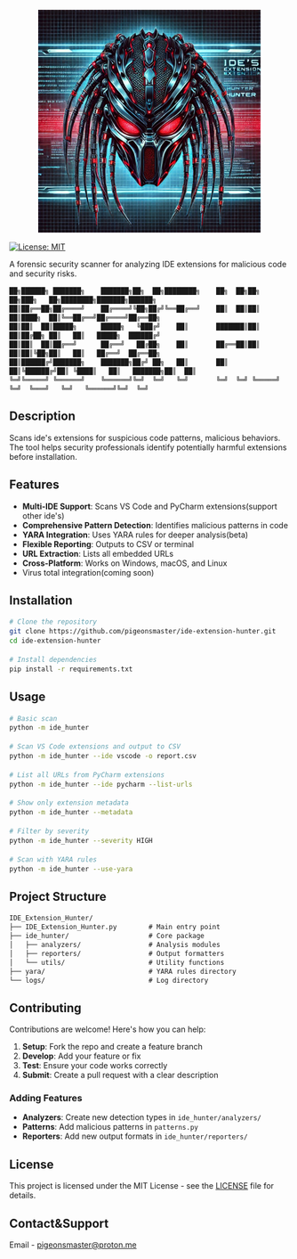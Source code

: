 <p align="center">
  <img src="https://github.com/pigeonsmaster/IDE-Extensions-Hunter/blob/main/Logo.png?raw=true" width="400"><br>
</p>



[![License: MIT](https://img.shields.io/badge/License-MIT-yellow.svg)](https://opensource.org/licenses/MIT)

A forensic security scanner for analyzing IDE extensions for malicious code and security risks.

```
██╗██████╗ ███████╗    ███████╗██╗  ██╗████████╗    ██╗  ██╗██╗   ██╗███╗   ██╗████████╗███████╗██████╗ 
██║██╔══██╗██╔════╝    ██╔════╝╚██╗██╔╝╚══██╔══╝    ██║  ██║██║   ██║████╗  ██║╚══██╔══╝██╔════╝██╔══██╗
██║██║  ██║█████╗      █████╗   ╚███╔╝    ██║       ███████║██║   ██║██╔██╗ ██║   ██║   █████╗  ██████╔╝
██║██║  ██║██╔══╝      ██╔══╝   ██╔██╗    ██║       ██╔══██║██║   ██║██║╚██╗██║   ██║   ██╔══╝  ██╔══██╗
██║██████╔╝███████╗    ███████╗██╔╝ ██╗   ██║       ██║  ██║╚██████╔╝██║ ╚████║   ██║   ███████╗██║  ██║
╚═╝╚═════╝ ╚══════╝    ╚══════╝╚═╝  ╚═╝   ╚═╝       ╚═╝  ╚═╝ ╚═════╝ ╚═╝  ╚═══╝   ╚═╝   ╚══════╝╚═╝  ╚═╝
```


## Description

Scans ide's extensions for suspicious code patterns, malicious behaviors. The tool helps security professionals identify potentially harmful extensions before installation.

## Features

- **Multi-IDE Support**: Scans VS Code and PyCharm extensions(support other ide's)
- **Comprehensive Pattern Detection**: Identifies malicious patterns in code
- **YARA Integration**: Uses YARA rules for deeper analysis(beta)
- **Flexible Reporting**: Outputs to CSV or terminal
- **URL Extraction**: Lists all embedded URLs
- **Cross-Platform**: Works on Windows, macOS, and Linux
- Virus total integration(coming soon)

## Installation

```bash
# Clone the repository
git clone https://github.com/pigeonsmaster/ide-extension-hunter.git
cd ide-extension-hunter

# Install dependencies
pip install -r requirements.txt
```

## Usage

```bash
# Basic scan
python -m ide_hunter

# Scan VS Code extensions and output to CSV
python -m ide_hunter --ide vscode -o report.csv

# List all URLs from PyCharm extensions
python -m ide_hunter --ide pycharm --list-urls

# Show only extension metadata
python -m ide_hunter --metadata

# Filter by severity
python -m ide_hunter --severity HIGH

# Scan with YARA rules
python -m ide_hunter --use-yara
```

## Project Structure

```
IDE_Extension_Hunter/
├── IDE_Extension_Hunter.py        # Main entry point
├── ide_hunter/                    # Core package
│   ├── analyzers/                 # Analysis modules
│   ├── reporters/                 # Output formatters
│   └── utils/                     # Utility functions
├── yara/                          # YARA rules directory
└── logs/                          # Log directory
```

## Contributing

Contributions are welcome! Here's how you can help:

1. **Setup**: Fork the repo and create a feature branch
2. **Develop**: Add your feature or fix
3. **Test**: Ensure your code works correctly
4. **Submit**: Create a pull request with a clear description

### Adding Features

- **Analyzers**: Create new detection types in `ide_hunter/analyzers/`
- **Patterns**: Add malicious patterns in `patterns.py`
- **Reporters**: Add new output formats in `ide_hunter/reporters/`

## License

This project is licensed under the MIT License - see the [LICENSE](LICENSE) file for details.

## Contact&Support
Email - pigeonsmaster@proton.me